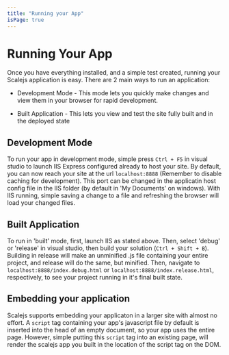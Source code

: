 ```yaml
---
title: "Running your App"
isPage: true
---
```



# Running Your App

Once you have everything installed, and a simple test created, running your Scalejs application is easy. There are 2 main ways to run an application:

* Development Mode - This mode lets you quickly make changes and view them in your browser for rapid development.

* Built Application - This lets you view and test the site fully built and in the deployed state

## Development Mode

To run your app in development mode, simple press ```Ctrl + F5``` in visual studio to launch IIS Express configured already to host your site. By default, you can now reach your site at the url ```localhost:8888``` (Remember to disable caching for development). This port can be changed in the applicatin host config file in the IIS folder (by default in 'My Documents' on windows). With IIS running, simple saving a change to a file and refreshing the browser will load your changed files.

## Built Application

To run in 'built' mode, first, launch IIS as stated above. Then, select 'debug' or 'release' in visual studio, then build your solution (```Ctrl + Shift + B```). Building in release will make an unminified .js file containing your entire project, and release will do the same, but minified. Then, navigate to ```localhost:8888/index.debug.html``` or ```localhost:8888/index.release.html```, respectively, to see your project running in it's final built state.

## Embedding your application

Scalejs supports embedding your applicaton in a larger site with almost no effort. A ```script``` tag containing your app's javascript file by default is inserted into the head of an empty document, so your app uses the entire page. However, simple putting this ```script``` tag into an existing page, will render the scalejs app you built in the location of the script tag on the DOM.